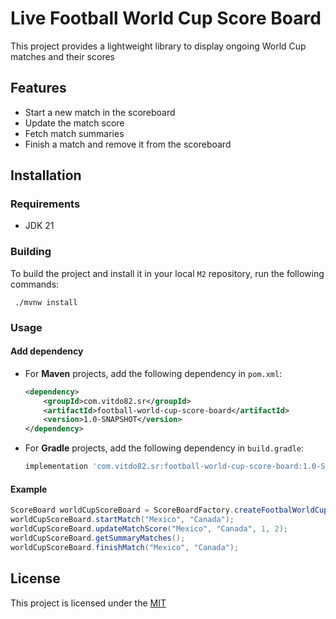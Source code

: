 # Live Football World Cup Score Board

This project provides a lightweight library to display ongoing World Cup matches and their scores

## Features

* Start a new match in the scoreboard
* Update the match score
* Fetch match summaries
* Finish a match and remove it from the scoreboard

## Installation

### Requirements
* JDK 21

### Building

To build the project and install it in your local `M2` repository, run the following commands:

```shell
 ./mvnw install
```

### Usage

#### Add dependency

* For **Maven** projects, add the following dependency in `pom.xml`:
    ```xml
    <dependency>
        <groupId>com.vitdo82.sr</groupId>
        <artifactId>football-world-cup-score-board</artifactId>
        <version>1.0-SNAPSHOT</version>
    </dependency>
    ```
* For **Gradle** projects, add the following dependency in `build.gradle`:
    ```groovy
    implementation 'com.vitdo82.sr:football-world-cup-score-board:1.0-SNAPSHOT'
    ```

#### Example

```java
ScoreBoard worldCupScoreBoard = ScoreBoardFactory.createFootbalWorldCupScoreBoard();
worldCupScoreBoard.startMatch("Mexico", "Canada");
worldCupScoreBoard.updateMatchScore("Mexico", "Canada", 1, 2);
worldCupScoreBoard.getSummaryMatches();
worldCupScoreBoard.finishMatch("Mexico", "Canada");
```

## License

This project is licensed under the [MIT](https://choosealicense.com/licenses/mit/)
